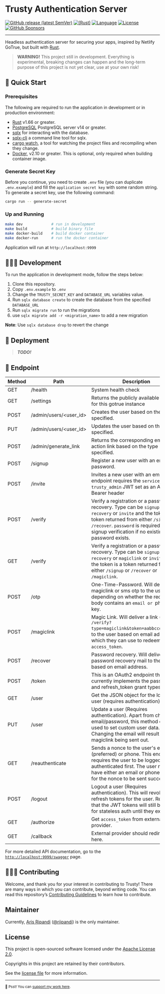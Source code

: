 # Trusty Authentication Server

[![GitHub release (latest SemVer)](https://img.shields.io/github/v/release/riipandi/icondns?logo=rust&style=flat-square)](https://github.com/riipandi/icondns)
[![(Rust)](https://img.shields.io/badge/rust-v1.66-orange.svg?style=flat-square&logo=rust)](https://www.rust-lang.org/)
[![Language](https://img.shields.io/github/languages/top/riipandi/trusty?style=flat-square)](https://github.com/riipandi/trusty)
[![License](https://img.shields.io/github/license/riipandi/trusty?style=flat-square)][choosealicense]
[![GitHub Sponsors](https://img.shields.io/static/v1?color=26B643&label=Sponsor&message=%E2%9D%A4&logo=GitHub&style=flat-square)](https://github.com/sponsors/riipandi)

<hr/>

Headless authentication server for securing your apps, inspired by Netlify GoTrue, but built with [Rust](https://www.rust-lang.org/).

> **WARNING!** This project still in development.
> Everything is experimental, breaking changes can happen and the long-term purpose of this project is not yet clear, use at your own risk!

## 🏁 Quick Start

### Prerequisites

The following are required to run the application in development or in production environment:

- [Rust](https://www.rust-lang.org/tools/install) v1.66 or greater.
- [PostgreSQL](https://www.postgresql.org/download/) PostgreSQL server v14 or greater.
- [sqlx](https://crates.io/crates/sqlx) for interacting with the database.
- [sqlx-cli](https://crates.io/crates/sqlx-cli) a command line tool for sqlx.
- [cargo watch](https://crates.io/crates/cargo-watch), a tool for watching the project files and recompiling when they change.
- [Docker](https://docs.docker.com/engine/install), v2.10 or greater. This is optional, only required when building container image.

### Generate Secret Key

Before you continue, you need to create `.env` file (you can duplicate `.env.example`) and
fill the `application secret key` with some random string. To generate a secret key, use
the following command:

```sh
cargo run -- generate-secret
```

### Up and Running

```sh
make dev             # run in development
make build           # build binary file
make docker-build    # build docker container
make docker-run      # run the docker container
```

Application will run at `http://localhost:9999`

## 🧑🏻‍💻 Development

To run the application in development mode, follow the steps below:

1. Clone this repository.
2. Copy `.env.example` to `.env`
3. Change the `TRUSTY_SECRET_KEY` and `DATABASE_URL` variables value.
4. Run `sqlx database create` to create the database from the specified `DATABASE_URL`
5. Run `sqlx migrate run` to run the migrations
6. use `sqlx migrate add -r <migration_name>` to add a new migration

**Note**: Use `sqlx database drop` to revert the change

## 🚀 Deployment

> **_TODO!_**

## 👀 Endpoint

| Method | Path                   | Description                                                                                                                                                                                                                                        |
| ------ | ---------------------- | -------------------------------------------------------------------------------------------------------------------------------------------------------------------------------------------------------------------------------------------------- |
| GET    | /health                | System health check                                                                                                                                                                                                                                |
| GET    | /settings              | Returns the publicly available settings for this gotrue instance                                                                                                                                                                                   |
| POST   | /admin/users/<user_id> | Creates the user based on the user_id specified.                                                                                                                                                                                                   |
| PUT    | /admin/users/<user_id> | Updates the user based on the user_id specified.                                                                                                                                                                                                   |
| POST   | /admin/generate_link   | Returns the corresponding email action link based on the type specified.                                                                                                                                                                           |
| POST   | /signup                | Register a new user with an email and password.                                                                                                                                                                                                    |
| POST   | /invite                | Invites a new user with an email. This endpoint requires the `service_role` or `trusty_admin` JWT set as an Auth Bearer header                                                                                                                     |
| POST   | /verify                | Verify a registration or a password recovery. Type can be `signup` or `recovery` or `invite` and the token is a token returned from either `/signup` or `/recover`. `password` is required for signup verification if no existing password exists. |
| GET    | /verify                | Verify a registration or a password recovery. Type can be `signup` or `recovery` or `magiclink` or `invite` and the token is a token returned from either `/signup` or `/recover` or `/magiclink`.                                                 |
| POST   | /otp                   | One-Time-Password. Will deliver a magiclink or sms otp to the user depending on whether the request body contains an `email or `phone` key.                                                                                                        |
| POST   | /magiclink             | Magic Link. Will deliver a link (e.g. `/verify?type=magiclink&token=aabbccddee1234`) to the user based on email address which they can use to redeem an `access_token`.                                                                            |
| POST   | /recover               | Password recovery. Will deliver a password recovery mail to the user based on email address.                                                                                                                                                       |
| POST   | /token                 | This is an OAuth2 endpoint that currently implements the password and refresh_token grant types.                                                                                                                                                   |
| GET    | /user                  | Get the JSON object for the logged in user (requires authentication)                                                                                                                                                                               |
| PUT    | /user                  | Update a user (Requires authentication). Apart from changing email/password, this method can be used to set custom user data. Changing the email will result in a magiclink being sent out.                                                        |
| GET    | /reauthenticate        | Sends a nonce to the user's email (preferred) or phone. This endpoint requires the user to be logged in / authenticated first. The user needs to have either an email or phone number for the nonce to be sent successfully.                       |
| POST   | /logout                | Logout a user (Requires authentication). This will revoke all refresh tokens for the user. Remember that the JWT tokens will still be valid for stateless auth until they expires.                                                                 |
| GET    | /authorize             | Get `access_token` from external oauth provider.                                                                                                                                                                                                   |
| GET    | /callback              | External provider should redirect to here.                                                                                                                                                                                                         |

For more detailed API documentation, go to the [`http://localhost:9999/swagger`](http://localhost:9999/swagger) page.

## 🧑🏻‍💻 Contributing

Welcome, and thank you for your interest in contributing to Trusty! There are many ways in which you can contribute,
beyond writing code. You can read this repository’s [Contributing Guidelines](./CONTRIBUTING.md) to learn how to contribute.

## Maintainer

Currently, [Aris Ripandi](htps://ripandis.com) ([@riipandi](https://twitter.com/riipandi)) is the only maintainer.

## License

This project is open-sourced software licensed under the [Apache License 2.0][choosealicense].

Copyrights in this project are retained by their contributors.

See the [license file](./LICENSE) for more information.

[choosealicense]: https://choosealicense.com/licenses/apache-2.0/

---

<sub>🤫 Psst! You can [support my work here](https://github.com/sponsors/riipandi).</sub>
